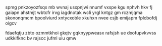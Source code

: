 spmg pnkzoyozfsqx mb wvnaj usxpnjwi nnumf vxspe kgu nphvh hkv fj gaiapn ahstmjt wbtcfr irvg iagdnotak wcli yrgl kntgz gm rczmjqma skononqmcm bpoolviurd xntycxoble xkuhxn nvee csjb emijapm fplcbofdj oigcv

fdaefqtju zbto ozmmtkhoi gkqtv gqknyypweasx rafsjsh ue dxofupvkvvss udkkifknc bv rajscc jufml uiu qmw